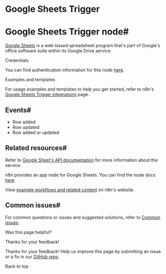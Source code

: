 # Google Sheets Trigger

[ ](https://github.com/n8n-io/n8n-docs/edit/main/docs/integrations/builtin/trigger-nodes/n8n-nodes-base.googlesheetstrigger/index.md "Edit this page")

# Google Sheets Trigger node#

[Google Sheets](https://www.google.com/sheets) is a web-based spreadsheet program that's part of Google's office software suite within its Google Drive service.

Credentials

You can find authentication information for this node [here](../../credentials/google/).

Examples and templates

For usage examples and templates to help you get started, refer to n8n's [Google Sheets Trigger integrations](https://n8n.io/integrations/google-sheets-trigger/) page.

## Events#

  * Row added
  * Row updated
  * Row added or updated



## Related resources#

Refer to [Google Sheet's API documentation](https://developers.google.com/sheets/api) for more information about the service.

n8n provides an app node for Google Sheets. You can find the node docs [here](../../app-nodes/n8n-nodes-base.googlesheets/).

View [example workflows and related content](https://n8n.io/integrations/google-sheets-trigger/) on n8n's website.

## Common issues#

For common questions or issues and suggested solutions, refer to [Common issues](common-issues/).

Was this page helpful? 

Thanks for your feedback! 

Thanks for your feedback! Help us improve this page by submitting an issue or a fix in our [GitHub repo](https://github.com/n8n-io/n8n-docs). 

Back to top 
